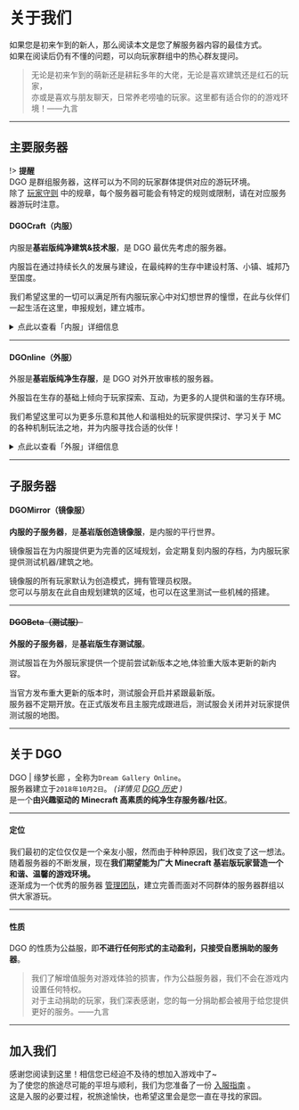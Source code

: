 <!-- notice/about -->

# 关于我们

如果您是初来乍到的新人，那么阅读本文是您了解服务器内容的最佳方式。<br/>
如果在阅读后仍有不懂的问题，可以向玩家群组中的热心群友提问。

> 无论是初来乍到的萌新还是耕耘多年的大佬，无论是喜欢建筑还是红石的玩家，<br/>
> 亦或是喜欢与朋友聊天，日常养老唠嗑的玩家。这里都有适合你的的游戏环境！——九言

---

## 主要服务器

!> **提醒** <br/>
DGO 是群组服务器，这样可以为不同的玩家群体提供对应的游玩环境。<br/>
除了 [玩家守则](notice/rules) 中的规章，每个服务器可能会有特定的规则或限制，请在对应服务器游玩时注意。

#### DGOCraft（内服）

内服是**基岩版纯净建筑&技术服**，是 DGO 最优先考虑的服务器。

内服旨在通过持续长久的发展与建设，在最纯粹的生存中建设村落、小镇、城邦乃至国度。

我们希望这里的一切可以满足所有内服玩家心中对幻想世界的憧憬，在此与伙伴们一起生活在这里，申报规划，建立城市。

<details>
<summary>点此以查看「内服」详细信息</summary>

**可游玩玩家** <br/>
内服成员

**服务器版本** <br/>
`基岩版 1.16.201.02`

**世界设置** <br/>
死亡掉落 / 生物破坏 / 火焰蔓延 / TNT 爆炸 / 开启坐标

**加入「内服」的方式** <br/>
**审核：**满足条件的外服成员，可通过此方式进入内服。 _(详情见 [内服审核流程](notice/join?id=审核流程内服) )_ <br/>
**邀请：**满足条件的内服成员可邀请满足条件的玩家。 _(详情见 [邀请流程](notice/join?id=邀请流程) )_

查询更多信息 → [DGOCraft](DGOCraft/3rd)

</details>

---

#### DGOnline（外服）

外服是**基岩版纯净生存服**，是 DGO 对外开放审核的服务器。

外服旨在生存的基础上倾向于玩家探索、互动，为更多的人提供和谐的生存环境。

我们希望这里可以为更多乐意和其他人和谐相处的玩家提供探讨、学习关于 MC 的各种机制玩法之地，并为内服寻找合适的伙伴！

<details>
<summary>点此以查看「外服」详细信息</summary>

**可游玩玩家** <br/>
外服 或 内服成员

**服务器版本** <br/>
`基岩版 1.17.10.04`

**世界设置** <br/>
死亡不掉落 / 生物破坏 / 火焰蔓延 / TNT 爆炸 / 开启坐标

**加入「外服」的方式**<br/>
「审核」：任何人可在开放审核的时间内申请，通过此方法进入外服。 _(详情见 [外服审核流程](/notice/join?id=审核流程外服) )_ <br/>
「邀请」：满足条件的外服成员可邀请满足条件的玩家。 _(详情见 [邀请流程](notice/join?id=邀请流程) )_

查询更多信息 → [DGOWorld](DGOWorld/3rd)

</details>

---

## 子服务器

#### DGOMirror（镜像服）

**内服的子服务器**，是**基岩版创造镜像服**，是内服的平行世界。

镜像服旨在为内服提供更为完善的区域规划，会定期复刻内服的存档，为内服玩家提供测试机器/建筑之地。

镜像服的所有玩家默认为创造模式，拥有管理员权限。<br/>
您可以与朋友在此自由规划建筑的区域，也可以在这里测试一些机械的搭建。

---

#### ~~DGOBeta（测试服）~~

**外服的子服务器**，是**基岩版生存测试服**。

测试服旨在为外服玩家提供一个提前尝试新版本之地,体验重大版本更新的新内容。

当官方发布重大更新的版本时，测试服会开启并紧跟最新版。<br/>
服务器不定期开放。在正式版发布且主服完成跟进后，测试服会关闭并对玩家提供测试服的地图。

---

## 关于 DGO

DGO | 缘梦长廊 ，全称为`Dream Gallery Online`。 <br/>
服务器建立于`2018年10月2日`。 _(详情见 [DGO 历史](information/DGOHistory) )_ <br/>
是一个**由兴趣驱动的 Minecraft 高素质的纯净生存服务器/社区**。

---

#### 定位

我们最初的定位仅仅是一个亲友小服，然而由于种种原因，我们改变了这一想法。<br/>
随着服务器的不断发展，现在**我们期望能为广大 Minecraft 基岩版玩家营造一个和谐、温馨的游戏环境。**<br/>
逐渐成为一个优秀的服务器 [管理团队](other/contact?id=管理团队)，建立完善而面对不同群体的服务器群组以供大家游玩。

---

#### 性质

DGO 的性质为公益服，即**不进行任何形式的主动盈利，只接受自愿捐助的服务器**。

> 我们了解增值服务对游戏体验的损害，作为公益服务器，我们不会在游戏内设置任何特权。<br/>
> 对于主动捐助的玩家，我们深表感谢，您的每一分捐助都会被用于给您提供更好的服务。——九言

---

## 加入我们

感谢您阅读到这里！相信您已经迫不及待的想加入游戏中了~ <br/>
为了使您的旅途尽可能的平坦与顺利，我们为您准备了一份 [入服指南](notice/join) 。<br/>
这是入服的必要过程，祝旅途愉快，也希望这里会是您一直在寻找的家园。
